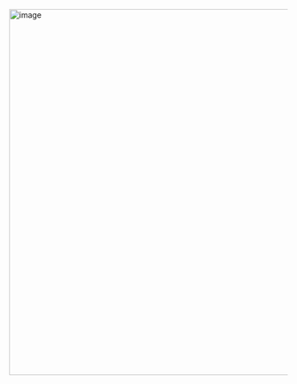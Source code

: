 <img width="931" height="662" alt="image" src="https://github.com/user-attachments/assets/10a3327a-eb4b-4b57-9163-2049cace53dc" />
